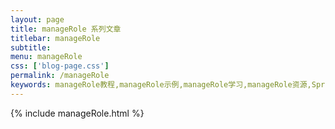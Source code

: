 ```yaml
---
layout: page
title: manageRole 系列文章
titlebar: manageRole
subtitle: 
menu: manageRole
css: ['blog-page.css']
permalink: /manageRole
keywords: manageRole教程,manageRole示例,manageRole学习,manageRole资源,Spring Cloud
---
```

{% include manageRole.html %}